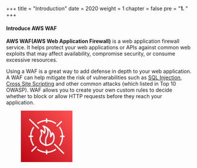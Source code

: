 +++
title = "Introduction"
date = 2020
weight = 1
chapter = false
pre = "<b>1. </b>"
+++

#### Introduce AWS WAF

**AWS WAF(AWS Web Application Firewall)** is a web application firewall service. It helps protect your web applications or APIs against common web exploits that may affect availability, compromise security, or consume excessive resources.

Using a WAF is a great way to add defense in depth to your web application. A WAF can help mitigate the risk of vulnerabilities such as [SQL Injection](https://owasp.org/www-community/attacks/SQL_Injection), [Cross Site Scripting](https://owasp.org/www-community/attacks/xss/) and other common attacks (which listed in Top 10 OWASP). WAF allows you to create your own custom rules to decide whether to block or allow HTTP requests before they reach your application.

<figure>
  <img src="/public/images/waficon.png" title="AWS WAF" style="width:140px">
</figure>